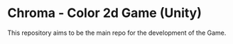 
# Chroma - Color 2d Game (Unity)

This repository aims to be the main repo for the development of the Game. 

